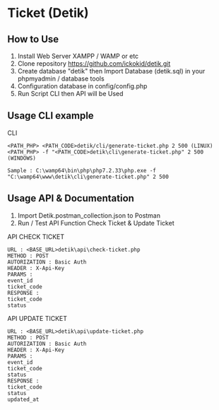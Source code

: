 # Ticket (Detik)


## How to Use

1. Install Web Server XAMPP / WAMP or etc 
2. Clone repository https://github.com/ickokid/detik.git
3. Create database "detik" then Import Database (detik.sql) in your phpmyadmin / database tools
4. Configuration database in config/config.php
5. Run Script CLI then API will be Used

## Usage CLI example
CLI

```
<PATH_PHP> <PATH_CODE>detik/cli/generate-ticket.php 2 500 (LINUX) 
<PATH_PHP> -f "<PATH_CODE>detik\cli\generate-ticket.php" 2 500 (WINDOWS)

Sample : C:\wamp64\bin\php\php7.2.33\php.exe -f "C:\wamp64\www\detik\cli\generate-ticket.php" 2 500
```

## Usage API & Documentation
1. Import Detik.postman_collection.json to Postman
2. Run / Test API Function Check Ticket & Update Ticket

API CHECK TICKET

```
URL : <BASE_URL>detik\api\check-ticket.php
METHOD : POST
AUTORIZATION : Basic Auth
HEADER : X-Api-Key
PARAMS :
event_id
ticket_code
RESPONSE :
ticket_code
status
```

API UPDATE TICKET

```
URL : <BASE_URL>detik\api\update-ticket.php
METHOD : POST
AUTORIZATION : Basic Auth
HEADER : X-Api-Key
PARAMS :
event_id
ticket_code
status
RESPONSE :
ticket_code
status
updated_at
```